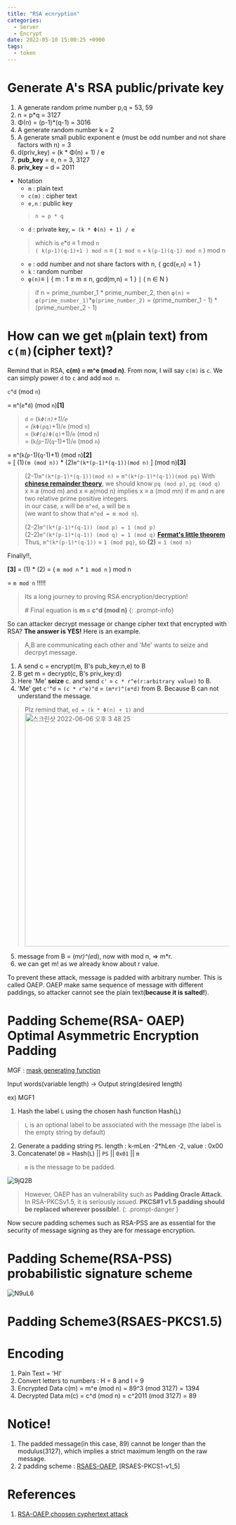 ```yaml
---
title: "RSA ecnryption"
categories:
  - Server
  - Encrypt
date: 2022-05-10 15:00:25 +0900
tags:
  - token
---
```


# Generate A's RSA public/private key
1. A generate random prime number p,q = 53, 59
2. n = p*q = 3127
3. Φ(n) = (p-1)*(q-1) = 3016
4. A generate random number k = 2
5. A generate small public exponent e (must be odd number and not share factors with n) = 3
6. d(priv_key) = (k * Φ(n) + 1) / e
7. __pub_key__ = e, n = 3, 3127
8. __priv_key__ = d = 2011

* Notation
  * `m` : plain text
  * `c(m)` : cipher text
  * `e,n` : public key
  > `n = p * q`
  * `d` : private key, `= (k * Φ(n) + 1) / e`
  > which is `e`*`d` ≡ 1 mod `n`   
  > `( k(p-1)(q-1)+1 ) mod n` ≡ ( `1 mod n` + `k(p-1)(q-1) mod n` ) mod n
  * `e` : odd number and not share factors with n, { gcd(`e`,`n`) = 1 }
  * `k` : random number
  * `φ(n)`≡ ∣ { m : 1 ≤ m ≤ n, gcd(m,n) = 1 } ∣ ( n ∈ N )
  > if n = prime_number_1 * prime_number_2, then `φ(n)` = `φ(prime_number_1)`*`φ(prime_number_2)` = (prime_number_1 - 1) * (prime_number_2 - 1)

# How can we get `m`(plain text) from `c(m)`(cipher text)?

Remind that in RSA, **c(m) = m^e (mod n)**. From now, I will say `c(m)` is `c`. We can simply power `d` to `c` and add `mod n`.

`c`^`d` (mod `n`)

= `m`^(`e`*`d`) (mod `n`)**[1]**
> `d` = (`k`*`Φ(n)`+1)/`e`   
> = (`k`*`Φ(pq)`+1)/`e` (mod `n`)    
> = (`k`*`Φ(q)`*`Φ(q)`+1)/`e` (mod `n`)    
> = (`k`*(`p`-1)*(`q`-1)+1)/`e` (mod `n`)   

= `m`^(`k`*(`p`-1)*(`q`-1)+1) (mod `n`)**[2]**    
= [ (1)`(m (mod n))` * (2)`m^(k*(p-1)*(q-1))(mod n)` ] (mod n)**[3]**    

> (2-1)`m^(k*(p-1)*(q-1))(mod n)` = `m^(k*(p-1)*(q-1))(mod pq)`
> With **[chinese remainder theory](https://en.wikipedia.org/wiki/Chinese_remainder_theorem)**, we should know `pq (mod p)`, `pq (mod q)`    
> x ≡ a (mod m) and x ≡ a(mod n) implies x ≡ a (mod mn) if m and n are two relative prime positive integers.     
> in our case, `x` will be `m^ed`, `a` will be `m`    
> (we want to show that `m^ed = m mod n`).
> 
> (2-2)`m^(k*(p-1)*(q-1)) (mod p) = 1 (mod p)`    
> (2-2)`m^(k*(p-1)*(q-1)) (mod q) = 1 (mod q)` **[Fermat's little theorem](https://en.wikipedia.org/wiki/Fermat%27s_little_theorem)**    
> Thus, `m^(k*(p-1)*(q-1))` = `1 (mod pq)`, so **(2)** = `1 (mod n)`    

Finally!!, 

**[3]** = (1) * (2) = ( `m mod n` * `1 mod n` ) mod n 

= `m mod n` !!!!!

> Its a long journey to proving RSA encryption/decryption!
> 
> \# Final equation is **m = c^d (mod n)**
{: .prompt-info}

So can attacker decrypt message or change cipher text that encrypted with RSA? **The answer is YES!** Here is an example.
> A,B are communicating each other and 'Me' wants to seize and decrpyt message.

1. A send c = encrypt(m, B's pub_key:n,e) to B
2. B get m = decrypt(c, B's priv_key:d)
3. Here 'Me' **seize** c. and send `c'` = `c * r^e(r:arbitrary value)` to B.
4. 'Me' get `c'`^`d` = `(c * r^e)^d` = `(m*r)^(e*d)` from B. Because B can not understand the message.    
  > Plz remind that, `ed = (k * Φ(n) + 1)` and
  > <img width="530" alt="스크린샷 2022-06-06 오후 3 48 25" src="https://user-images.githubusercontent.com/29156882/172110152-0c65d5ab-fc81-4277-a987-7f6d6a7f95b4.png">
5. message from B = (m*r)^(e*d), now with mod n, => m*r.
6. we can get m! as we already know about r value.

To prevent these attack, message is padded with arbitrary number. This is called OAEP. OAEP make same sequence of message with different paddings, so attacker cannot see the plain text(**because it is salted!**).

# Padding Scheme(RSA- OAEP) Optimal Asymmetric Encryption Padding

MGF : [mask generating function](https://en.wikipedia.org/wiki/Mask_generation_function)

Input words(variable length) -> Output string(desired length)

ex) MGF1

1. Hash the label `L` using the chosen hash function Hash(`L`)    
  > `L` is an optional label to be associated with the message (the label is the empty string by default)
2. Generate a padding string `PS`. length : k-mLen -2*hLen -2, value : 0x00   
3. Concatenate! `DB` = Hash(`L`) || `PS` || `0x01` || `m`   
  > `m` is the message to be padded.

![9jQ2B](https://user-images.githubusercontent.com/29156882/172103665-61fcbabf-a794-4515-b3bf-cad1da72d975.png)

> However, OAEP has an vulnerability such as **Padding Oracle Attack**. In RSA-PKCSv1.5, it is seriously issued. **PKCS#1 v1.5 padding should be replaced wherever possible!**.
{: .prompt-danger }

Now secure padding schemes such as RSA-PSS are as essential for the security of message signing as they are for message encryption.

# Padding Scheme(RSA-PSS) probabilistic signature scheme
![N9uL6](https://user-images.githubusercontent.com/29156882/172111176-e1cf4311-741a-48c8-8bcf-798da55971aa.png)




# Padding Scheme3(RSAES-PKCS1.5)

# Encoding
1. Pain Text = 'HI'
2. Convert letters to numbers : H  = 8 and I = 9
3. Encrypted Data c(m) = m^e (mod n)       =   89^3 (mod 3127)     = 1394
4. Decrypted Data m(c) = c^d (mod n)       =   c^2011 (mod 3127)   = 89

# Notice!
1. The padded message(in this case, 89) cannot be longer than the modulus(3127), which implies a strict maximum length on the raw message.
2. 2 padding scheme : [RSAES-OAEP](https://en.wikipedia.org/wiki/Optimal_asymmetric_encryption_padding), [RSAES-PKCS1-v1_5]

# References
1. [RSA-OAEP choosen cyphertext attack](https://link.springer.com/content/pdf/10.1007/3-540-44647-8_14.pdf)


